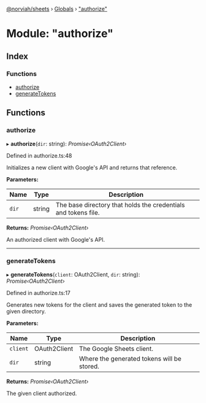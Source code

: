 [@norviah/sheets](../README.md) › [Globals](../globals.md) › ["authorize"](_authorize_.md)

# Module: "authorize"

## Index

### Functions

* [authorize](_authorize_.md#authorize)
* [generateTokens](_authorize_.md#generatetokens)

## Functions

###  authorize

▸ **authorize**(`dir`: string): *Promise‹OAuth2Client›*

Defined in authorize.ts:48

Initializes a new client with Google's API and returns that reference.

**Parameters:**

Name | Type | Description |
------ | ------ | ------ |
`dir` | string | The base directory that holds the credentials and tokens file. |

**Returns:** *Promise‹OAuth2Client›*

An authorized client with Google's API.

___

###  generateTokens

▸ **generateTokens**(`client`: OAuth2Client, `dir`: string): *Promise‹OAuth2Client›*

Defined in authorize.ts:17

Generates new tokens for the client and saves
the generated token to the given directory.

**Parameters:**

Name | Type | Description |
------ | ------ | ------ |
`client` | OAuth2Client | The Google Sheets client. |
`dir` | string | Where the generated tokens will be stored. |

**Returns:** *Promise‹OAuth2Client›*

The given client authorized.
